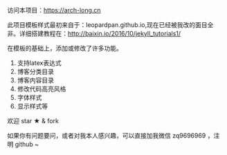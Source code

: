 访问本项目：https://arch-long.cn

此项目模板样式最初来自于：leopardpan.github.io,现在已经被我改的面目全非。详细搭建教程在：http://baixin.io/2016/10/jekyll_tutorials1/

在模板的基础上，添加或修改了许多功能。
1. 支持latex表达式
2. 博客分类目录
3. 博客内容目录
4. 修改代码高亮风格
5. 字体样式
6. 显示样式等

欢迎 star ★ & fork 

如果你有问题要问，或者对我本人感兴趣，可以直接加我微信 zq9696969 ，注明 github ~
